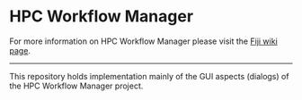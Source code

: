 # HPC Workflow Manager
For more information on HPC Workflow Manager please visit the [Fiji wiki page](https://imagej.net/HPC_Workflow_Manager).

---------
This repository holds implementation mainly of the GUI aspects (dialogs) of the HPC Workflow Manager project.
